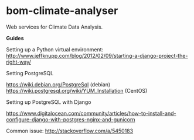 bom-climate-analyser
====================

Web services for Climate Data Analysis.

**Guides**

Setting up a Python virtual environment: http://www.jeffknupp.com/blog/2012/02/09/starting-a-django-project-the-right-way/

Setting PostgreSQL

https://wiki.debian.org/PostgreSql (debian)
https://wiki.postgresql.org/wiki/YUM_Installation (CentOS)

Setting up PostgreSQL with Django

https://www.digitalocean.com/community/articles/how-to-install-and-configure-django-with-postgres-nginx-and-gunicorn

Common issue: http://stackoverflow.com/a/5450183
